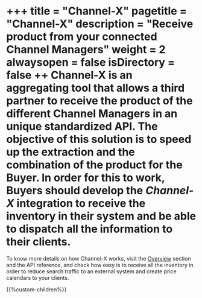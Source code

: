 +++
title = "Channel-X"
pagetitle = "Channel-X"
description = "Receive product from your connected Channel Managers"
weight = 2
alwaysopen = false
isDirectory = false
++
Channel-X is an aggregating tool that allows a third partner to receive the product of the different Channel Managers in an unique standardized API. The objective of this solution is to **speed up** the extraction and the combination of the product for the Buyer. In order for this to work, Buyers should develop the *Channel-X* integration to receive the inventory in their system and be able to dispatch all the information to their clients.
=======


To know more details on how Channel-X works, visit the [Overview](./overview) section and the API reference, and check how easy is to receive all the inventory in order to reduce search traffic to an external system and create price calendars to your clients.

{{%custom-children%}}

